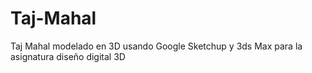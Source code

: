 # Taj-Mahal
Taj Mahal modelado en 3D usando Google Sketchup y 3ds Max para la asignatura diseño digital 3D
